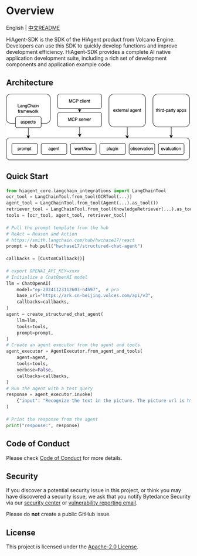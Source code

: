 # Overview

English | [中文README](README.zh_CN.md)

HiAgent-SDK is the SDK of the HiAgent product from Volcano Engine. Developers can use this SDK to quickly develop functions and improve development efficiency. HiAgent-SDK provides a complete AI native application development suite, including a rich set of development components and application example code.

## Architecture

![img.png](img.png)

## Quick Start

``` python
from hiagent_core.langchain_integrations import LangChainTool
ocr_tool = LangChainTool.from_tool(OCRTool(...))
agent_tool = LangChainTool.from_tool(Agent(...).as_tool())
retriever_tool = LangChainTool.from_tool(KnowledgeRetriever(...).as_tool())
tools = [ocr_tool, agent_tool, retriever_tool]

# Pull the prompt template from the hub
# ReAct = Reason and Action
# https://smith.langchain.com/hub/hwchase17/react
prompt = hub.pull("hwchase17/structured-chat-agent")

callbacks = [CustomCallback()]

# export OPENAI_API_KEY=xxxx
# Initialize a ChatOpenAI model
llm = ChatOpenAI(
    model="ep-20241123112603-h4h97",  # pro
    base_url="https://ark.cn-beijing.volces.com/api/v3",
    callbacks=callbacks,
)
agent = create_structured_chat_agent(
    llm=llm,
    tools=tools,
    prompt=prompt,
)
# Create an agent executor from the agent and tools
agent_executor = AgentExecutor.from_agent_and_tools(
    agent=agent,
    tools=tools,
    verbose=False,
    callbacks=callbacks,
)
# Run the agent with a test query
response = agent_executor.invoke(
    {"input": "Recognize the text in the picture. The picture url is http://example.com/example.png"}
)

# Print the response from the agent
print("response:", response)

```

## Code of Conduct

Please check [Code of Conduct](CODE_OF_CONDUCT.md) for more details.

## Security

If you discover a potential security issue in this project, or think you may
have discovered a security issue, we ask that you notify Bytedance Security via our [security center](https://security.bytedance.com/src) or [vulnerability reporting email](sec@bytedance.com).

Please do **not** create a public GitHub issue.

## License

This project is licensed under the [Apache-2.0 License](LICENSE).
